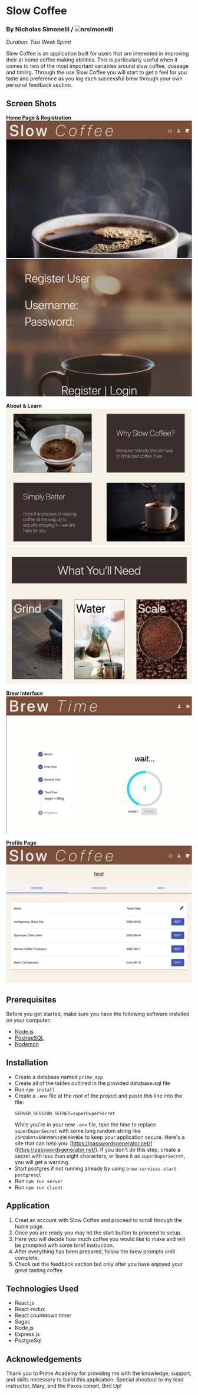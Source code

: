 # Slow Coffee 

### By Nicholas Simonelli / ![nrsimonelli](https://github.com/nrsimonelli)

*Duration: Two Week Sprint*

Slow Coffee is an application built for users that are interested in improving their at home coffee making abilities. This is particularly useful when it comes to two of the most important variables around slow coffee, doseage and timing. Through the use Slow Coffee you will start to get a feel for you taste and preference as you log each successful brew through your own personal feedback section. 


## Screen Shots

**Home Page & Registration**
![Home](public/images/screenshots/home.png)
![Register](public/images/screenshots/register.png)

**About & Learn**
![About](public/images/screenshots/about.png)
![Learn](public/images/screenshots/learn.png)

**Brew Interface**
![Brew](public/images/screenshots/brew.png)

**Profile Page**
![Register](public/images/screenshots/profile.png)


## Prerequisites

Before you get started, make sure you have the following software installed on your computer:

- [Node.js](https://nodejs.org/en/)
- [PostrgeSQL](https://www.postgresql.org/)
- [Nodemon](https://nodemon.io/)


## Installation

* Create a database named `prime_app`
* Create all of the tables outlined in the provided database.sql file
* Run `npm install`
* Create a `.env` file at the root of the project and paste this line into the file:
    ```
    SERVER_SESSION_SECRET=superDuperSecret
    ```
    While you're in your new `.env` file, take the time to replace `superDuperSecret` with some long random string like `25POUbVtx6RKVNWszd9ERB9Bb6` to keep your application secure. Here's a site that can help you: [https://passwordsgenerator.net/](https://passwordsgenerator.net/). If you don't do this step, create a secret with less than eight characters, or leave it as `superDuperSecret`, you will get a warning.
* Start postgres if not running already by using `brew services start postgresql`
* Run `npm run server`
* Run `npm run client`


## Application

1. Creat an account with Slow Coffee and proceed to scroll through the home page.
2. Once you are ready you may hit the start button to proceed to setup.
3. Here you will decide how much coffee you would like to make and will be prompted with some brief instruction.
4. After everything has been prepared, follow the brew prompts until complete.
5. Check out the feedback section but only after you have enjoyed your great tasting coffee


## Technologies Used

* React.js
* React-redux
* React countdown timer
* Sagas
* Node.js
* Express.js
* PostgreSql


## Acknowledgements

Thank you to Prime Academy for providing me with the knowledge, support, and skills necessary to build this application. Special shoutout to my lead instructor, Mary, and the Paxos cohort, Bird Up! 